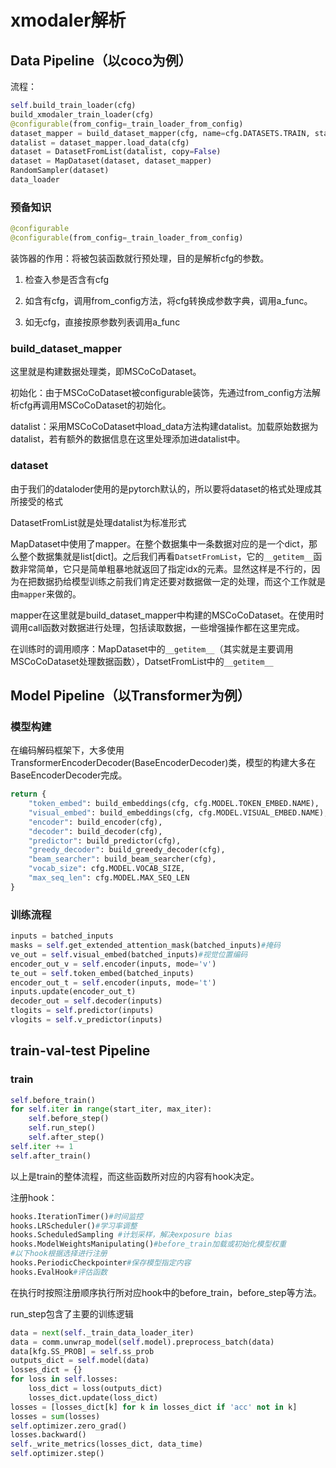 # xmodaler解析

## Data Pipeline（以coco为例）

流程：

```python
self.build_train_loader(cfg)
build_xmodaler_train_loader(cfg)
@configurable(from_config=_train_loader_from_config)
dataset_mapper = build_dataset_mapper(cfg, name=cfg.DATASETS.TRAIN, stage="train")
datalist = dataset_mapper.load_data(cfg)
dataset = DatasetFromList(datalist, copy=False)
dataset = MapDataset(dataset, dataset_mapper)
RandomSampler(dataset)
data_loader
```

### 预备知识

```python
@configurable
@configurable(from_config=_train_loader_from_config)
```

装饰器的作用：将被包装函数就行预处理，目的是解析cfg的参数。

1. 检查入参是否含有cfg

2. 如含有cfg，调用from_config方法，将cfg转换成参数字典，调用a_func。

3. 如无cfg，直接按原参数列表调用a_func

### build_dataset_mapper

这里就是构建数据处理类，即MSCoCoDataset。

初始化：由于MSCoCoDataset被configurable装饰，先通过from_config方法解析cfg再调用MSCoCoDataset的初始化。

datalist：采用MSCoCoDataset中load_data方法构建datalist。加载原始数据为datalist，若有额外的数据信息在这里处理添加进datalist中。

### dataset

由于我们的dataloder使用的是pytorch默认的，所以要将dataset的格式处理成其所接受的格式

DatasetFromList就是处理datalist为标准形式

MapDataset中使用了mapper。在整个数据集中一条数据对应的是一个dict，那么整个数据集就是list[dict]。之后我们再看`DatsetFromList`，它的`__getitem__`函数非常简单，它只是简单粗暴地就返回了指定idx的元素。显然这样是不行的，因为在把数据扔给模型训练之前我们肯定还要对数据做一定的处理，而这个工作就是由`mapper`来做的。

mapper在这里就是build_dataset_mapper中构建的MSCoCoDataset。在使用时调用call函数对数据进行处理，包括读取数据，一些增强操作都在这里完成。

在训练时的调用顺序：MapDataset中的`__getitem__`（其实就是主要调用MSCoCoDataset处理数据函数），DatsetFromList中的`__getitem__`

## Model Pipeline（以Transformer为例）

### 模型构建

在编码解码框架下，大多使用TransformerEncoderDecoder(BaseEncoderDecoder)类，模型的构建大多在BaseEncoderDecoder完成。

```python
return {
    "token_embed": build_embeddings(cfg, cfg.MODEL.TOKEN_EMBED.NAME),
    "visual_embed": build_embeddings(cfg, cfg.MODEL.VISUAL_EMBED.NAME),
    "encoder": build_encoder(cfg),
    "decoder": build_decoder(cfg),
    "predictor": build_predictor(cfg),
    "greedy_decoder": build_greedy_decoder(cfg),
    "beam_searcher": build_beam_searcher(cfg),
    "vocab_size": cfg.MODEL.VOCAB_SIZE,
    "max_seq_len": cfg.MODEL.MAX_SEQ_LEN
}
```

### 训练流程

```python
inputs = batched_inputs
masks = self.get_extended_attention_mask(batched_inputs)#掩码
ve_out = self.visual_embed(batched_inputs)#视觉位置编码
encoder_out_v = self.encoder(inputs, mode='v')
te_out = self.token_embed(batched_inputs)
encoder_out_t = self.encoder(inputs, mode='t')
inputs.update(encoder_out_t)
decoder_out = self.decoder(inputs)
tlogits = self.predictor(inputs)
vlogits = self.v_predictor(inputs)
```

## train-val-test Pipeline

### train

```python
self.before_train()
for self.iter in range(start_iter, max_iter):
    self.before_step()
    self.run_step()
    self.after_step()
self.iter += 1
self.after_train()
```

以上是train的整体流程，而这些函数所对应的内容有hook决定。

注册hook：

```python
hooks.IterationTimer()#时间监控
hooks.LRScheduler()#学习率调整
hooks.ScheduledSampling #计划采样，解决exposure bias
hooks.ModelWeightsManipulating()#before_train加载或初始化模型权重
#以下hook根据选择进行注册
hooks.PeriodicCheckpointer#保存模型指定内容
hooks.EvalHook#评估函数
```

在执行时按照注册顺序执行所对应hook中的before_train，before_step等方法。

run_step包含了主要的训练逻辑

```python
data = next(self._train_data_loader_iter)
data = comm.unwrap_model(self.model).preprocess_batch(data)
data[kfg.SS_PROB] = self.ss_prob
outputs_dict = self.model(data)
losses_dict = {}
for loss in self.losses:
    loss_dict = loss(outputs_dict)
    losses_dict.update(loss_dict)
losses = [losses_dict[k] for k in losses_dict if 'acc' not in k]
losses = sum(losses)
self.optimizer.zero_grad()
losses.backward()
self._write_metrics(losses_dict, data_time)
self.optimizer.step()
```

